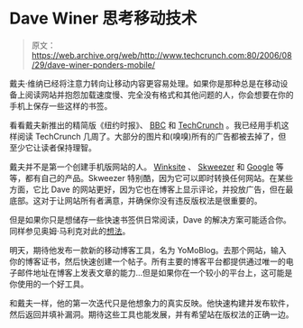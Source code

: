 # Dave Winer 思考移动技术

> 原文：<https://web.archive.org/web/http://www.techcrunch.com:80/2006/08/29/dave-winer-ponders-mobile/>

戴夫·维纳已经将注意力转向让移动内容更容易处理。如果你是那种总是在移动设备上阅读网站并抱怨加载速度慢、完全没有格式和其他问题的人，你会想要在你的手机上保存一些这样的书签。

看看戴夫新推出的精简版《纽约时报》、 [BBC](https://web.archive.org/web/20220627092904/http://bbcriver.com/) 和 [TechCrunch](https://web.archive.org/web/20220627092904/http://techcrunch.scripting.com/) 。我已经用手机这样阅读 TechCrunch 几周了。大部分的图片和(嗅嗅)所有的广告都被去掉了，但至少它让读者保持理智。

戴夫并不是第一个创建手机版网站的人。 [Winksite](https://web.archive.org/web/20220627092904/http://www.winksite.com/) 、 [Skweezer](https://web.archive.org/web/20220627092904/http://www.skweezer.com/) 和 [Google](https://web.archive.org/web/20220627092904/http://google.com/xhtml) 等等，都有自己的产品。Skweezer 特别酷，因为它可以即时转换任何网站。在某些方面，它比 Dave 的网站更好，因为它也在博客上显示评论，并投放广告，但在最底部。这对于让网站所有者满意，并确保你没有违反版权法是很重要的。

但是如果你只是想储存一些快速书签供日常阅读，Dave 的解决方案可能适合你。同样参见奥姆·马利克对此的[想法](https://web.archive.org/web/20220627092904/http://daily.gigaom.com/2006/08/27/winer-goes-wireless/)。

明天，期待他发布一款新的移动博客工具，名为 YoMoBlog。去那个网站，输入你的博客证书，然后快速创建一个帖子。所有主要的博客平台都提供通过唯一的电子邮件地址在博客上发表文章的能力…但是如果你在一个较小的平台上，这可能是你使用的一个好工具。

和戴夫一样，他的第一次迭代只是他想象力的真实反映。他快速构建并发布软件，然后返回并填补漏洞。期待这些工具也能发展，并有希望站在版权法的正确一边。